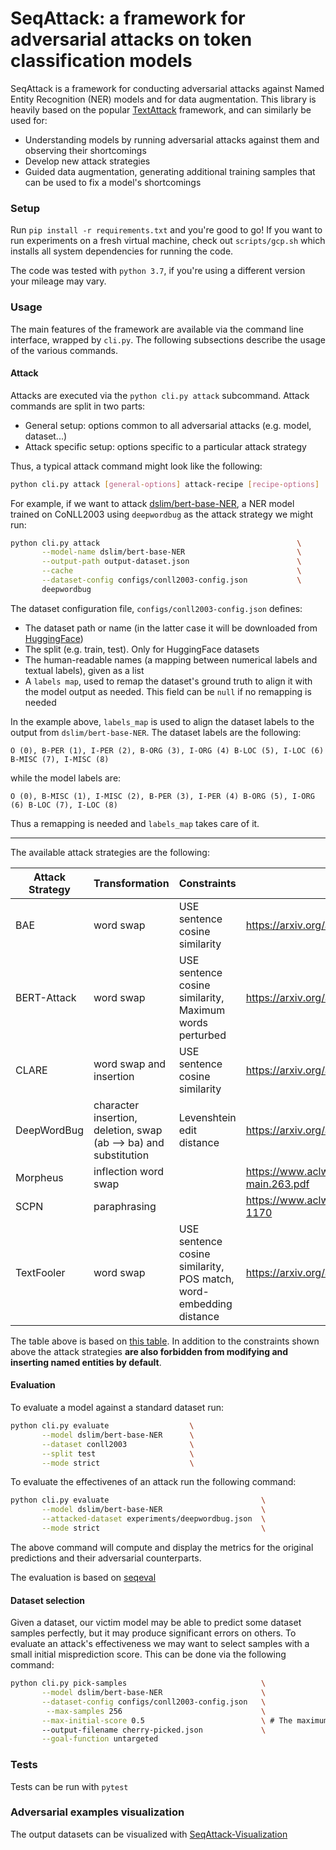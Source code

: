 # SeqAttack: a framework for adversarial attacks on token classification models

SeqAttack is a framework for conducting adversarial attacks against Named Entity Recognition (NER) models and for data augmentation. This library is heavily based on the popular [TextAttack](https://github.com/QData/TextAttack) framework, and can similarly be used for:

- Understanding models by running adversarial attacks against them and observing their shortcomings
- Develop new attack strategies
- Guided data augmentation, generating additional training samples that can be used to fix a model's shortcomings

### Setup

Run `pip install -r requirements.txt` and you're good to go! If you want to run experiments on a fresh virtual machine, check out `scripts/gcp.sh` which installs all system dependencies for running the code. 

The code was tested with `python 3.7`, if you're using a different version your mileage may vary.

### Usage

The main features of the framework are available via the command line interface, wrapped by `cli.py`. The following subsections describe the usage of the various commands.

#### Attack

Attacks are executed via the `python cli.py attack` subcommand. Attack commands are split in two parts:

- General setup: options common to all adversarial attacks (e.g. model, dataset...)
- Attack specific setup: options specific to a particular attack strategy

Thus, a typical attack command might look like the following:

```sh
python cli.py attack [general-options] attack-recipe [recipe-options]
```

For example, if we want to attack [dslim/bert-base-NER](https://huggingface.co/dslim/bert-base-NER), a NER model trained on CoNLL2003 using `deepwordbug` as the attack strategy we might run:

```sh
python cli.py attack                                            \
       --model-name dslim/bert-base-NER                         \
       --output-path output-dataset.json                        \
       --cache                                                  \
       --dataset-config configs/conll2003-config.json           \
       deepwordbug
```

The dataset configuration file, `configs/conll2003-config.json` defines:

- The dataset path or name (in the latter case it will be downloaded from [HuggingFace](https://huggingface.co/datasets))
- The split (e.g. train, test). Only for HuggingFace datasets
- The human-readable names (a mapping between numerical labels and textual labels), given as a list
- A `labels map`, used to remap the dataset's ground truth to align it with the model output as needed. This field can be `null` if no remapping is needed

In the example above, `labels_map` is used to align the dataset labels to the output from `dslim/bert-base-NER`. The dataset labels are the following:

`O (0), B-PER (1), I-PER (2), B-ORG (3), I-ORG (4) B-LOC (5), I-LOC (6) B-MISC (7), I-MISC (8)`

while the model labels are:

`O (0), B-MISC (1), I-MISC (2), B-PER (3), I-PER (4) B-ORG (5), I-ORG (6) B-LOC (7), I-LOC (8)`

Thus a remapping is needed and `labels_map` takes care of it.

---

The available attack strategies are the following:

| Attack Strategy | Transformation                                                   | Constraints                                                        | Paper                                                  |
|-----------------|------------------------------------------------------------------|--------------------------------------------------------------------|--------------------------------------------------------|
| BAE             | word swap                                                        | USE sentence cosine similarity                                     | https://arxiv.org/abs/2004.01970                       |
| BERT-Attack     | word swap                                                        | USE sentence cosine similarity, Maximum words perturbed            | https://arxiv.org/abs/2004.09984                       |
| CLARE           | word swap and insertion                                          | USE sentence cosine similarity                                     | https://arxiv.org/abs/2009.07502                       |
| DeepWordBug     | character insertion, deletion, swap (ab --> ba) and substitution | Levenshtein edit distance                                          | https://arxiv.org/abs/1801.04354                       |
| Morpheus        | inflection word swap                                             |                                                                    | https://www.aclweb.org/anthology/2020.acl-main.263.pdf |
| SCPN            | paraphrasing                                                     |                                                                    | https://www.aclweb.org/anthology/N18-1170              |
| TextFooler      | word swap                                                        | USE sentence cosine similarity, POS match, word-embedding distance | https://arxiv.org/abs/1907.11932                       |

The table above is based on [this table](https://github.com/QData/TextAttack#attacks-and-papers-implemented-attack-recipes-textattack-attack---recipe-recipe_name). In addition to the constraints shown above the attack strategies **are also forbidden from modifying and inserting named entities by default**.

#### Evaluation

To evaluate a model against a standard dataset run:

```sh
python cli.py evaluate                  \
       --model dslim/bert-base-NER      \
       --dataset conll2003              \
       --split test                     \
       --mode strict                    \
```

To evaluate the effectivenes of an attack run the following command:

```sh
python cli.py evaluate                                  \
       --model dslim/bert-base-NER                      \
       --attacked-dataset experiments/deepwordbug.json  \
       --mode strict                                    \
```

The above command will compute and display the metrics for the original predictions and their adversarial counterparts.

The evaluation is based on [seqeval](https://github.com/chakki-works/seqeval)

#### Dataset selection

Given a dataset, our victim model may be able to predict some dataset samples perfectly, but it may produce significant errors on others. To evaluate an attack's effectiveness we may want to select samples with a small initial misprediction score. This can be done via the following command:

```sh
python cli.py pick-samples                              \
       --model dslim/bert-base-NER                      \
       --dataset-config configs/conll2003-config.json   \
        --max-samples 256                               \
       --max-initial-score 0.5                          \ # The maximum initial misprediction score
       --output-filename cherry-picked.json             \
       --goal-function untargeted
```


### Tests

Tests can be run with `pytest`

### Adversarial examples visualization

The output datasets can be visualized with [SeqAttack-Visualization](https://github.com/WalterSimoncini/SeqAttack-Visualization)